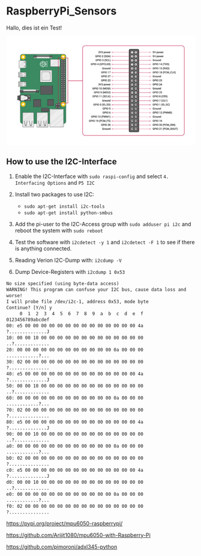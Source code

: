 # RaspberryPi_Sensors

Hallo, dies ist ein Test!

![](GPIO-Pinout-Diagram-2.png)

## How to use the I2C-Interface

1. Enable the I2C-Interface with `sudo raspi-config` and select `4. Interfacing Options` and `P5 I2C`

2. Install two packages to use I2C: 
    - `sudo apt-get install i2c-tools`
    - `sudo apt-get install python-smbus`

3. Add the pi-user to the I2C-Access group with `sudo adduser pi i2c` and reboot the system with `sudo reboot`

4. Test the software with `i2cdetect -y 1` and `i2cdetect -F 1` to see if there is anything connected.

5. Reading Verion I2C-Dump with: `i2cdump -V`

6. Dump Device-Registers with `i2cdump 1 0x53`
```
No size specified (using byte-data access)
WARNING! This program can confuse your I2C bus, cause data loss and worse!
I will probe file /dev/i2c-1, address 0x53, mode byte
Continue? [Y/n] y
     0  1  2  3  4  5  6  7  8  9  a  b  c  d  e  f    0123456789abcdef
00: e5 00 00 00 00 00 00 00 00 00 00 00 00 00 00 4a    ?..............J
10: 00 00 10 00 00 00 00 00 00 00 00 00 00 00 00 00    ..?.............
20: 00 00 00 00 00 00 00 00 00 00 00 00 0a 00 00 00    ............?...
30: 02 00 00 00 00 00 00 00 00 00 00 00 00 00 00 00    ?...............
40: e5 00 00 00 00 00 00 00 00 00 00 00 00 00 00 4a    ?..............J
50: 00 00 10 00 00 00 00 00 00 00 00 00 00 00 00 00    ..?.............
60: 00 00 00 00 00 00 00 00 00 00 00 00 0a 00 00 00    ............?...
70: 02 00 00 00 00 00 00 00 00 00 00 00 00 00 00 00    ?...............
80: e5 00 00 00 00 00 00 00 00 00 00 00 00 00 00 4a    ?..............J
90: 00 00 10 00 00 00 00 00 00 00 00 00 00 00 00 00    ..?.............
a0: 00 00 00 00 00 00 00 00 00 00 00 00 0a 00 00 00    ............?...
b0: 02 00 00 00 00 00 00 00 00 00 00 00 00 00 00 00    ?...............
c0: e5 00 00 00 00 00 00 00 00 00 00 00 00 00 00 4a    ?..............J
d0: 00 00 10 00 00 00 00 00 00 00 00 00 00 00 00 00    ..?.............
e0: 00 00 00 00 00 00 00 00 00 00 00 00 0a 00 00 00    ............?...
f0: 02 00 00 00 00 00 00 00 00 00 00 00 00 00 00 00    ?...............
```




https://pypi.org/project/mpu6050-raspberrypi/

https://github.com/Arijit1080/mpu6050-with-Raspberry-Pi

https://github.com/pimoroni/adxl345-python
